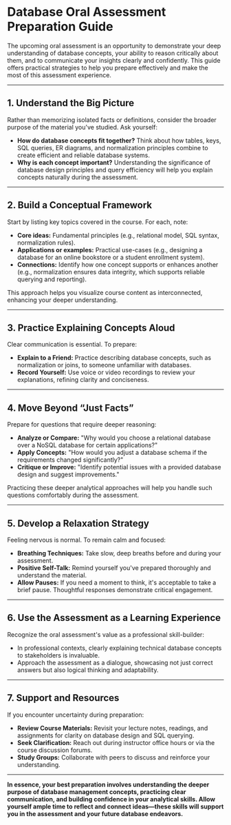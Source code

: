 # Database Oral Assessment Preparation Guide

The upcoming oral assessment is an opportunity to demonstrate your deep understanding of database concepts, your ability to reason critically about them, and to communicate your insights clearly and confidently. This guide offers practical strategies to help you prepare effectively and make the most of this assessment experience.

---

## 1. Understand the Big Picture

Rather than memorizing isolated facts or definitions, consider the broader purpose of the material you've studied. Ask yourself:
- **How do database concepts fit together?** Think about how tables, keys, SQL queries, ER diagrams, and normalization principles combine to create efficient and reliable database systems.
- **Why is each concept important?** Understanding the significance of database design principles and query efficiency will help you explain concepts naturally during the assessment.

---

## 2. Build a Conceptual Framework

Start by listing key topics covered in the course. For each, note:
- **Core ideas:** Fundamental principles (e.g., relational model, SQL syntax, normalization rules).
- **Applications or examples:** Practical use-cases (e.g., designing a database for an online bookstore or a student enrollment system).
- **Connections:** Identify how one concept supports or enhances another (e.g., normalization ensures data integrity, which supports reliable querying and reporting).

This approach helps you visualize course content as interconnected, enhancing your deeper understanding.

---

## 3. Practice Explaining Concepts Aloud

Clear communication is essential. To prepare:
- **Explain to a Friend:** Practice describing database concepts, such as normalization or joins, to someone unfamiliar with databases.
- **Record Yourself:** Use voice or video recordings to review your explanations, refining clarity and conciseness.

---

## 4. Move Beyond “Just Facts”

Prepare for questions that require deeper reasoning:
- **Analyze or Compare:** "Why would you choose a relational database over a NoSQL database for certain applications?"
- **Apply Concepts:** "How would you adjust a database schema if the requirements changed significantly?"
- **Critique or Improve:** "Identify potential issues with a provided database design and suggest improvements."

Practicing these deeper analytical approaches will help you handle such questions comfortably during the assessment.

---

## 5. Develop a Relaxation Strategy

Feeling nervous is normal. To remain calm and focused:
- **Breathing Techniques:** Take slow, deep breaths before and during your assessment.
- **Positive Self-Talk:** Remind yourself you've prepared thoroughly and understand the material.
- **Allow Pauses:** If you need a moment to think, it's acceptable to take a brief pause. Thoughtful responses demonstrate critical engagement.

---

## 6. Use the Assessment as a Learning Experience

Recognize the oral assessment's value as a professional skill-builder:
- In professional contexts, clearly explaining technical database concepts to stakeholders is invaluable.
- Approach the assessment as a dialogue, showcasing not just correct answers but also logical thinking and adaptability.

---

## 7. Support and Resources

If you encounter uncertainty during preparation:
- **Review Course Materials:** Revisit your lecture notes, readings, and assignments for clarity on database design and SQL querying.
- **Seek Clarification:** Reach out during instructor office hours or via the course discussion forums.
- **Study Groups:** Collaborate with peers to discuss and reinforce your understanding.

---

**In essence, your best preparation involves understanding the deeper purpose of database management concepts, practicing clear communication, and building confidence in your analytical skills. Allow yourself ample time to reflect and connect ideas—these skills will support you in the assessment and your future database endeavors.**